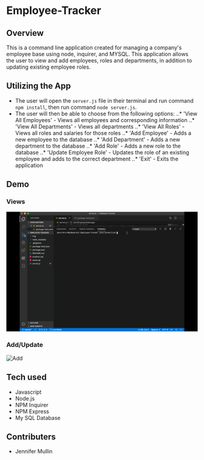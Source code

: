 # Employee-Tracker

## Overview
This is a command line application created for managing a company's employee base using node, inquirer, and MYSQL. This application allows the user to view and add employees, roles and departments, in addition to updating existing employee roles.

## Utilizing the App
- The user will open the `server.js` file in their terminal and run command `npm install`, then run command `node server.js`.
- The user will then be able to choose from the following options:
..* 'View All Employees' - Views all employees and corresponding information
..* 'View All Departments' - Views all departments
..* 'View All Roles' - Views all roles and salaries for those roles
..* 'Add Employee' - Adds a new employee to the database
..* 'Add Department' - Adds a new department to the database
..* 'Add Role' - Adds a new role to the database
..* 'Update Employee Role' - Updates the role of an existing employee and adds to the correct department
..* 'Exit' - Exits the application

## Demo

### Views

![Views](/img/employeeview.gif)

### Add/Update

![Add](/img/employeeadd.gif)

## Tech used
- Javascript
- Node.js
- NPM Inquirer
- NPM Express
- My SQL Database


## Contributers
- Jennifer Mullin